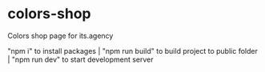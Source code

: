 # colors-shop
Colors shop page for its.agency

"npm i" to install packages |
"npm run build" to build project to public folder |
"npm run dev" to start development server
